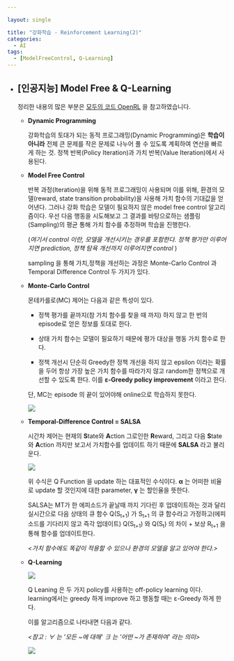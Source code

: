 ```yaml
---

layout: single

title: "강화학습 - Reinforcement Learning(2)"
categories:
  - AI
tags:
  - [ModelFreeControl, Q-Learning]
---
```


- ## [인공지능] Model Free & Q-Learning

  정리한 내용의 많은 부분은 [모두의 코드 OpenRL](http://www.modulabs.co.kr/RL) 을 참고하였습니다.

  - **Dynamic Programming**

    강화학습의 토대가 되는 동적 프로그래밍(Dynamic Programming)은 **학습이 아니라** 전체 큰 문제를 작은 문제로 나누어 풀 수 있도록 계획하여 연산을 빠르게 하는 것. 정책 반복(Policy Iteration)과 가치 반복(Value Iteration)에서 사용된다.

  

  - **Model Free Control**

    반복 과정(Iteration)을 위해 동적 프로그래밍이 사용되며 이를 위해, 환경의 모델(reward, state transition probability)을 사용해 가치 함수의 기대값을 얻어낸다. 그러나 강화 학습은 모델이 필요하지 않은 model free control 알고리즘이다. 우선 다음 행동을 시도해보고 그 결과를 바탕으로하는 샘플링(Sampling)의 평균 통해 가치 함수를 추정하며 학습을 진행한다. 

    (*여기서 control 이란, 모델을 개선시키는 경우를 포함한다. 정책 평가만 이루어지면 prediction, 정책 탐욕 개선까지 이루어지면 control* )

    

    sampling 을 통해 가치,정책을 개선하는 과정은 Monte-Carlo Control 과 Temporal Difference Control 두 가지가 있다.

  

  - **Monte-Carlo Control**

    몬테카를로(MC) 제어는 다음과 같은 특성이 있다.

    - 정책 평가를 끝까지(참 가치 함수를 찾을 때 까지) 하지 않고 한 번의 episode로 얻은 정보를 토대로 한다.

    - 상태 가치 함수는 모델이 필요하기 때문에 평가 대상을 행동 가치 함수로 한다.
    - 정책 개선시 단순히 Greedy한 정책 개선을 하지 않고 epsilon 이라는 확률을 두어 항상 가장 높은 가치 함수를 따라가지 않고 random한 정책으로 개선할 수 있도록 한다. 이를 **ε-Greedy policy improvement** 이라고 한다.

    단, MC는 episode 의 끝이 있어야해 online으로 학습하지 못한다.

    ![](https://user-images.githubusercontent.com/18680116/66308378-fab7b400-e941-11e9-8a40-1da3ac3b0a3a.png)

    

  - **Temporal-Difference Control = SALSA**

    시간차 제어는 현재의 **S**tate와 **A**ction 그로인한 **R**eward, 그리고 다음 **S**tate와 **A**ction 까지만 보고서 가치함수를 업데이트 하기 때문에 **SALSA** 라고 불리운다.

    

    ![](https://user-images.githubusercontent.com/18680116/66308401-0b682a00-e942-11e9-9561-7bf629fc7a9f.png)

    위 수식은 Q Function 을 update 하는 대표적인 수식이다. **α** 는 어떠한 비율로 update 할 것인지에 대한 parameter, **γ** 는 할인율을 뜻한다. 

      SALSA는 MT가 한 에피소드가 끝날때 까지 기다린 후 업데이트하는 것과 달리 실시간으로 다음 상태의 큐 함수 Q(S<sub>t+1</sub>) 가 S<sub>t+1</sub> 의 큐 함수라고 가정하고(에피소드를 기다리지 않고 즉각 업데이트) Q(S<sub>t+1</sub>) 와 Q(S<sub>t</sub>) 의 차이 + 보상 R<sub>t+1</sub> 을 통해 함수를 업데이트한다.

    *<가치 함수에도 똑같이 적용할 수 있으나 환경의 모델을 알고 있어야 한다.>*

    

  - **Q-Learning**

    ![](https://user-images.githubusercontent.com/18680116/66311256-0064c800-e949-11e9-9b6e-c1dfd53c2118.png)

    Q Leaning 은 두 가지 policy를 사용하는 off-policy learning 이다. learning에서는 greedy 하게 improve 하고 행동할 때는 ε-Greedy 하게 한다.

    이를 알고리즘으로 나타내면 다음과 같다.

    *<참고 : ∀ 는 '모든 ~에 대해'  ∃ 는 '어떤 ~가 존재하여' 라는 의미>*

    ![](https://user-images.githubusercontent.com/18680116/66311264-05297c00-e949-11e9-8e92-923e11d3d960.png)

